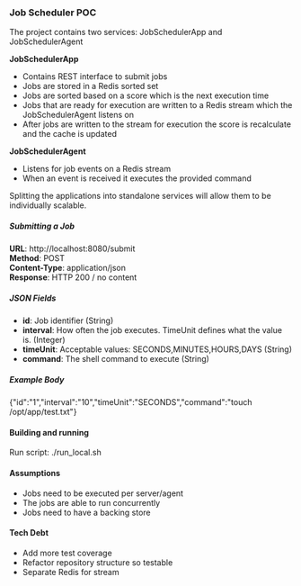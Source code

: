 ### Job Scheduler POC

The project contains two services: JobSchedulerApp and JobSchedulerAgent  

**JobSchedulerApp**  
- Contains REST interface to submit jobs
- Jobs are stored in a Redis sorted set
- Jobs are sorted based on a score which is the next execution time
- Jobs that are ready for execution are written to a Redis stream which the JobSchedulerAgent listens on
- After jobs are written to the stream for execution the score is recalculate and the cache is updated

**JobSchedulerAgent**
- Listens for job events on a Redis stream
- When an event is received it executes the provided command

Splitting the applications into standalone services will allow them to be individually scalable.  

##### Submitting a Job
**URL**: http://localhost:8080/submit  
**Method**: POST  
**Content-Type**: application/json  
**Response**: HTTP 200 / no content

##### JSON Fields
- **id**: Job identifier (String)
- **interval**: How often the job executes. TimeUnit defines what the value is. (Integer)
- **timeUnit**: Acceptable values: SECONDS,MINUTES,HOURS,DAYS (String)
- **command**: The shell command to execute (String)

##### Example Body
{"id":"1","interval":"10","timeUnit":"SECONDS","command":"touch /opt/app/test.txt"}  

#### Building and running
Run script: ./run_local.sh

#### Assumptions
- Jobs need to be executed per server/agent
- The jobs are able to run concurrently
- Jobs need to have a backing store

#### Tech Debt
- Add more test coverage
- Refactor repository structure so testable
- Separate Redis for stream 